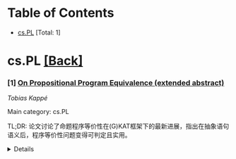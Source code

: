 <div id=toc></div>

# Table of Contents

- [cs.PL](#cs.PL) [Total: 1]


<div id='cs.PL'></div>

# cs.PL [[Back]](#toc)

### [1] [On Propositional Program Equivalence (extended abstract)](https://arxiv.org/abs/2507.07480)
*Tobias Kappé*

Main category: cs.PL

TL;DR: 论文讨论了命题程序等价性在(G)KAT框架下的最新进展，指出在抽象语句语义后，程序等价性问题变得可判定且实用。


<details>
  <summary>Details</summary>
Motivation: 研究动机在于解决程序等价性的一般不可判定性问题，通过抽象语句语义，探索命题等价性的可行性。

Method: 采用(G)KAT（Guarded Kleene Algebra with Tests）框架分析命题程序等价性。

Result: 研究表明，在(G)KAT框架下，命题程序等价性问题不仅可判定，而且具有实际可行性。

Conclusion: 结论指出，通过(G)KAT框架可以有效处理命题程序等价性问题，为程序验证提供了新思路。

Abstract: General program equivalence is undecidable. However, if we abstract away the
semantics of statements, then this problem becomes not just decidable, but
practically feasible. For instance, a program of the form "if $b$ then $e$ else
$f$" should be equivalent to "if not $b$ then $f$ else $e$" - no matter what
$b$, $e$ and $f$ are. This kind of equivalence is known as propositional
equivalence. In this extended abstract, we discuss recent developments in
propositional program equivalence from the perspective of (Guarded) Kleene
Algebra with Tests, or (G)KAT.

</details>
